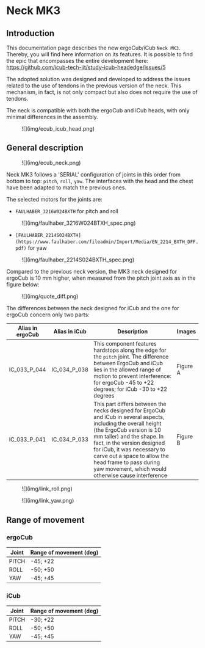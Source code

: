 # Neck MK3

## Introduction

This documentation page describes the new ergoCub/iCub `Neck MK3`. Thereby, you will find here information on its features.
It is possible to find the epic that encompasses the entire development here: https://github.com/icub-tech-iit/study-icub-headedge/issues/5

The adopted solution was designed and developed to address the issues related to the use of tendons in the previous version of the neck. This mechanism, in fact, is not only compact but also does not require the use of tendons.

The neck is compatible with both the ergoCub and iCub heads, with only minimal differences in the assembly.

<figure markdown="span">
    ![](img/ecub_icub_head.png)
</figure>

## General description

<figure markdown="span">
    ![](img/ecub_neck.png)
</figure>


Neck MK3 follows a 'SERIAL' configuration of joints in this order from bottom to top: `pitch`, `roll`, `yaw`. The interfaces with the head and the chest have been adapted to match the previous ones.

The selected motors for the joints are:

- `FAULHABER_3216W024BXTH` for pitch and roll
<figure markdown="span">
    ![](img/faulhaber_3216W024BTXH_spec.png)
  </figure>


- `[FAULHABER_2214S024BXTH](https://www.faulhaber.com/fileadmin/Import/Media/EN_2214_BXTH_DFF.pdf)` for yaw
<figure markdown="span">
    ![](img/faulhaber_2214S024BXTH_spec.png)
</figure>


Compared to the previous neck version, the MK3 neck designed for ergoCub is 10 mm higher, when measured from the pitch joint axis as in the figure below:
<figure markdown="span">
    ![](img/quote_diff.png)
  </figure>


The differences between the neck designed for iCub and the one for ergoCub concern only two parts:

| Alias in ergoCub | Alias in iCub | Description  |   Images      |
|----------------------|--------|---------------|------------|
|     IC_033_P_044         |    IC_034_P_038    | This component features hardstops along the edge for the `pitch` joint. The difference between ErgoCub and iCub lies in the allowed range of motion to prevent interference: for ergoCub -45 to +22 degrees; for iCub -30 to +22 degrees | Figure A   |
|       IC_033_P_041       |    IC_034_P_033    | This part differs between the necks designed for ErgoCub and iCub in several aspects, including the overall height (the ErgoCub version is 10 mm taller) and the shape. In fact, in the version designed for iCub, it was necessary to carve out a space to allow the head frame to pass during yaw movement, which would otherwise cause interference  |  Figure B

<figure markdown="span">
    ![](img/link_roll.png)
</figure>


<figure markdown="span">
    ![](img/link_yaw.png)
</figure>


## Range of movement

### ergoCub

| Joint | Range of movement (deg)
|----------------------|------|
|    PITCH       |   -45; +22   |
|       ROLL      |    -50; +50   |
|       YAW      |    -45; +45   |

### iCub

| Joint | Range of movement (deg) |
|----------------------|------|
|    PITCH       |   -30; +22   |
|       ROLL     |    -50; +50  |
|       YAW      |    -45; +45  |
